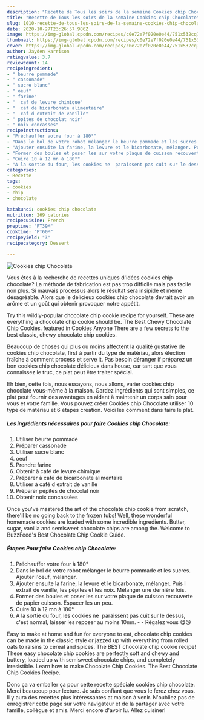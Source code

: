 ```yaml
---
description: "Recette de Tous les soirs de la semaine Cookies chip Chocolate"
title: "Recette de Tous les soirs de la semaine Cookies chip Chocolate"
slug: 1010-recette-de-tous-les-soirs-de-la-semaine-cookies-chip-chocolate
date: 2020-10-27T23:26:57.986Z
image: https://img-global.cpcdn.com/recipes/c0e72e7f020e0e44/751x532cq70/cookies-chip-chocolate-photo-principale-de-la-recette.jpg
thumbnail: https://img-global.cpcdn.com/recipes/c0e72e7f020e0e44/751x532cq70/cookies-chip-chocolate-photo-principale-de-la-recette.jpg
cover: https://img-global.cpcdn.com/recipes/c0e72e7f020e0e44/751x532cq70/cookies-chip-chocolate-photo-principale-de-la-recette.jpg
author: Jayden Harrison
ratingvalue: 3.7
reviewcount: 14
recipeingredient:
- " beurre pommade"
- " cassonade"
- " sucre blanc"
- " oeuf"
- " farine"
- "  caf de levure chimique"
- "  caf de bicarbonate alimentaire"
- "  caf d extrait de vanille"
- " ppites de chocolat noir"
- " noix concasses"
recipeinstructions:
- "Préchauffer votre four à 180°"
- "Dans le bol de votre robot mélanger le beurre pommade et les sucres. Ajouter l&#39;oeuf, mélanger."
- "Ajouter ensuite la farine, la levure et le bicarbonate, mélanger. Puis l extrait de vanille, les pépites et les noix. Mélanger une dernière fois."
- "Former des boules et poser les sur votre plaque de cuisson recouverte de papier cuisson. Espacer les un peu."
- "Cuire 10 à 12 mn à 180°"
- "A la sortie du four, les cookies ne  paraissent pas cuit sur le dessus, c&#39;est normal, laisser les reposer au moins 10mn.   Régalez vous 😋😘"
categories:
- Recette
tags:
- cookies
- chip
- chocolate

katakunci: cookies chip chocolate 
nutrition: 269 calories
recipecuisine: French
preptime: "PT39M"
cooktime: "PT60M"
recipeyield: "3"
recipecategory: Dessert

---
```



![Cookies chip Chocolate](https://img-global.cpcdn.com/recipes/c0e72e7f020e0e44/751x532cq70/cookies-chip-chocolate-photo-principale-de-la-recette.jpg)

Vous êtes à la recherche de recettes uniques d'idées cookies chip chocolate? La méthode de fabrication est pas trop difficile mais pas facile non plus. Si mauvais processus alors le résultat sera insipide et même désagréable. Alors que le délicieux cookies chip chocolate devrait avoir un arôme et un goût qui obtenir provoquer notre appétit.

Try this wildly-popular chocolate chip cookie recipe for yourself. These are everything a chocolate chip cookie should be. The Best Chewy Chocolate Chip Cookies. featured in Cookies Anyone There are a few secrets to the best classic, chewy chocolate chip cookies.

Beaucoup de choses qui plus ou moins affectent la qualité gustative de cookies chip chocolate, first à partir du type de matériau, alors élection fraîche à comment process et serve it. Pas besoin déranger if préparez un bon cookies chip chocolate délicieux dans house, car tant que vous connaissez le truc, ce plat peut être traiter spécial.


Eh bien, cette fois, nous essayons, nous allons, varier cookies chip chocolate vous-même à la maison. Gardez ingrédients qui sont simples, ce plat peut fournir des avantages en aidant à maintenir un corps sain pour vous et votre famille. Vous pouvez créer Cookies chip Chocolate utiliser 10 type de matériau et 6 étapes création. Voici les comment dans faire le plat.

<!--inarticleads1-->

##### Les ingrédients nécessaires pour faire Cookies chip Chocolate:

1. Utiliser  beurre pommade
1. Préparer  cassonade
1. Utiliser  sucre blanc
1.   oeuf
1. Prendre  farine
1. Obtenir  à café de levure chimique
1. Préparer  à café de bicarbonate alimentaire
1. Utiliser  à café d extrait de vanille
1. Préparer  pépites de chocolat noir
1. Obtenir  noix concassées


Once you&#39;ve mastered the art of the chocolate chip cookie from scratch, there&#39;ll be no going back to the frozen tubs! Well, these wonderful homemade cookies are loaded with some incredible ingredients. Butter, sugar, vanilla and semisweet chocolate chips are among the. Welcome to BuzzFeed&#39;s Best Chocolate Chip Cookie Guide. 

<!--inarticleads2-->

##### Étapes Pour faire Cookies chip Chocolate:

1. Préchauffer votre four à 180°
1. Dans le bol de votre robot mélanger le beurre pommade et les sucres. Ajouter l&#39;oeuf, mélanger.
1. Ajouter ensuite la farine, la levure et le bicarbonate, mélanger. Puis l extrait de vanille, les pépites et les noix. Mélanger une dernière fois.
1. Former des boules et poser les sur votre plaque de cuisson recouverte de papier cuisson. Espacer les un peu.
1. Cuire 10 à 12 mn à 180°
1. A la sortie du four, les cookies ne  paraissent pas cuit sur le dessus, c&#39;est normal, laisser les reposer au moins 10mn.  -  - Régalez vous 😋😘


Easy to make at home and fun for everyone to eat, chocolate chip cookies can be made in the classic style or jazzed up with everything from rolled oats to raisins to cereal and spices. The BEST chocolate chip cookie recipe! These easy chocolate chip cookies are perfectly soft and chewy and buttery, loaded up with semisweet chocolate chips, and completely irresistible. Learn how to make Chocolate Chip Cookies. The Best Chocolate Chip Cookies Recipe. 


Donc ça va emballer ça pour cette recette spéciale cookies chip chocolate. Merci beaucoup pour lecture. Je suis confiant que vous le ferez chez vous. Il y aura des recettes plus  intéressantes at maison à venir. N'oubliez pas de enregistrer cette page sur votre navigateur et de la partager avec votre famille, collègue et amis. Merci encore d'avoir lu. Allez cuisiner!
